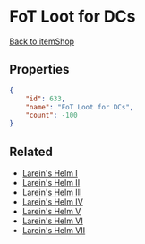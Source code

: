 # FoT Loot for DCs

<no description available>

[Back to itemShop](../item-shops.md)

## Properties

```json
{
    "id": 633,
    "name": "FoT Loot for DCs",
    "count": -100
}
```

## Related

- [Larein's Helm I](../items/18960-larein-s-helm-i.md)
- [Larein's Helm II](../items/18961-larein-s-helm-ii.md)
- [Larein's Helm III](../items/18962-larein-s-helm-iii.md)
- [Larein's Helm IV](../items/18963-larein-s-helm-iv.md)
- [Larein's Helm V](../items/18964-larein-s-helm-v.md)
- [Larein's Helm VI](../items/18965-larein-s-helm-vi.md)
- [Larein's Helm VII](../items/18966-larein-s-helm-vii.md)

